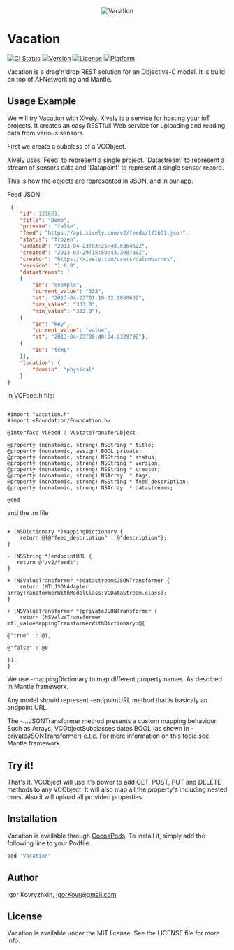 <p align="center" >
<img src="https://lh3.googleusercontent.com/qlK002-lw0X_DasX3BHjnHu65s0H9L_D5eI85UWrxqp0v5fWA_MayMX8U3odHMYr6twvRz34j20cXA1hOF4Ja-eUs9-HxH91-RRHdM_koBt9Kfrj7IUF3jVlcDvMhO5hClCD4lD4IlPGD7J8OfflHy9eu5Tyis6w8LNCKQYqKRNo-Iuus7fFSJX4eHBhnt028mzA0SzLSTgaMVE0wJ0BrLYcMwk109apr96mXIhN2a--9FkIVMiJj-2JRw2isdtkF0Kvyjfn6z22G_w3v1byhzzEfDQwaV7ybCXAWlHbt9nVcgg6rLHAqhMoBqmtEXRNAlWus3lRvSQwMyD7XkmlNTd7EnKNtxesQMSYLUhDXjafCPYDFnycOPSV_hmUvdp6_dUppU8uEHy0ypY4wiXegBjpfTIL6lBvC6Dz7isqu9ZYWiai5sYwJXIV0s7CvxOEdQVaEV-sDpf1m9_lfG_Jp_quWBsSMs8f_NdNBWrmGYxZzgNA0MORH6zYhSFRfu32qVCZb4VJZQxHehmf6YwSkMAfYKpbSk6XCgAeN20Jqj4NEP6mgp2GM_ywiVXRFl7d-oFd2Q9hEWFCkReH4ZFr3LomqPiFREg=w825-h260-no" alt="Vacation" title="Vacation">
</p>

# Vacation

[![CI Status](http://img.shields.io/travis/IgorK/Vacation.svg?style=flat)](https://travis-ci.org/IgorK/Vacation)
[![Version](https://img.shields.io/cocoapods/v/Vacation.svg?style=flat)](http://cocoapods.org/pods/Vacation)
[![License](https://img.shields.io/cocoapods/l/Vacation.svg?style=flat)](http://cocoapods.org/pods/Vacation)
[![Platform](https://img.shields.io/cocoapods/p/Vacation.svg?style=flat)](http://cocoapods.org/pods/Vacation)

Vacation is a drag'n'drop REST solution for an Objective-C model.
It is build on top of AFNetworking and Mantle.

## Usage Example

We will try Vacation with Xively. Xively is a service for hosting your ioT projects. It creates an easy RESTfull Web service for uploading and reading data from various sensors.  

First we create a subclass of a VCObject.

Xively uses 'Feed' to represent a single project. 'Datastream' to represent a stream of sensors data
and 'Datapoint' to represent a single sensor record.


This is how the objects are represented in JSON, and in our app.  

Feed JSON:

```json
 {
 	"id": 121601,
 	"title": "Demo",
 	"private": "false",
 	"feed": "https://api.xively.com/v2/feeds/121601.json",
 	"status": "frozen",
 	"updated": "2013-04-23T03:25:48.686462Z",
 	"created": "2013-03-29T15:50:43.398788Z",
 	"creator": "https://xively.com/users/calumbarnes",
 	"version": "1.0.0",
 	"datastreams": [
 	{
 		"id": "example",
 		"current_value": "333",
 		"at": "2013-04-23T01:10:02.986063Z",
 		"max_value": "333.0",
 		"min_value": "333.0"},
 	{
 		"id": "key",
 		"current_value": "value",
 		"at": "2013-04-23T00:40:34.032979Z"},
 	{
 		"id": "temp"
 	}],
 	"location": {
 		"domain": "physical"
 	}
}
```

in VCFeed.h file:

```objc

#import "Vacation.h"
#import <Foundation/Foundation.h>

@interface VCFeed : VCStateTransferObject

@property (nonatomic, strong) NSString * title;
@property (nonatomic, assign) BOOL private;
@property (nonatomic, strong) NSString * status;
@property (nonatomic, strong) NSString * version;
@property (nonatomic, strong) NSString * creator;
@property (nonatomic, strong) NSArray  * tags;
@property (nonatomic, strong) NSString * feed_description;
@property (nonatomic, strong) NSArray  * datastreams;

@end

```

and the .m file

```objc

+ (NSDictionary *)mappingDictionary {
    return @{@"feed_description" : @"description"};
}

- (NSString *)endpointURL {
   return @"/v2/feeds";
}

+ (NSValueTransformer *)datastreamsJSONTransformer {
    return [MTLJSONAdapter arrayTransformerWithModelClass:VCDataStream.class];
}

+ (NSValueTransformer *)privateJSONTransformer {
    return [NSValueTransformer mtl_valueMappingTransformerWithDictionary:@{
                                                                           @"true"  : @1,
                                                                           @"false" : @0
                                                                           }];
}

```

We use -mappingDictionary to map different property names. As descibed in Mantle framework.

Any model should represent  -endpointURL method that is basicaly an andpoint URL.

The -...JSONTransformer method presents a custom mapping behaviour. Such as Arrays, VCObjectSubclasses dates BOOL (as shown in -privateJSONTransformer) e.t.c. 
For more information on this topic see Mantle framework. 

## Try it!

That's it. VCObject will use it's power to add GET, POST, PUT and DELETE methods to any VCObject. It will also map all the property's including nested ones. Also it will upload all provided properties.


## Installation

Vacation is available through [CocoaPods](http://cocoapods.org). To install
it, simply add the following line to your Podfile:

```ruby
pod "Vacation"
```

## Author

Igor Kovryzhkin, IgorKovr@gmail.com

## License

Vacation is available under the MIT license. See the LICENSE file for more info.
